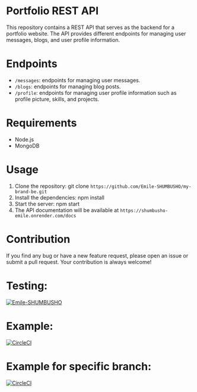 # Portfolio REST API
This repository contains a REST API that serves as the backend for a portfolio website. The API provides different endpoints for managing user messages, blogs, and user profile information.

# Endpoints
* `/messages`: endpoints for managing user messages.
* `/blogs`: endpoints for managing blog posts.
* `/profile`: endpoints for managing user profile information such as profile picture, skills, and projects.
# Requirements
* Node.js
* MongoDB
# Usage
1. Clone the repository: git clone `https://github.com/Emile-SHUMBUSHO/my-brand-be.git`
2. Install the dependencies: npm install
3. Start the server: npm start
4. The API documentation will be available at `https://shumbusho-emile.onrender.com/docs`
# Contribution
If you find any bug or have a new feature request, please open an issue or submit a pull request. Your contribution is always welcome!

# Testing:
[![Emile-SHUMBUSHO](https://circleci.com/gh/Emile-SHUMBUSHO/My-brand-be.svg?style=svg)](https://app.circleci.com/pipelines/github/Emile-SHUMBUSHO/my-brand-be/26/workflows/a6a94363-d16a-41d4-be33-654d9919c2fd/jobs/9)

# Example:
[![CircleCI](https://circleci.com/gh/circleci/circleci-docs.svg?style=svg)](https://circleci.com/gh/circleci/circleci-docs)

# Example for specific branch:
[![CircleCI](https://circleci.com/gh/circleci/circleci-docs/tree/teesloane-patch-5.svg?style=svg)](https://circleci.com/gh/circleci/circleci-docs/?branch=teesloane-patch-5)

